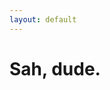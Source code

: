 ```yaml
---
layout: default
---
```

<!-- title: simple site
tagline: Easy websites with GitHub Pages
description: Minimal tutorial on making a simple website with GitHub Pages -->
<!-- Jekyll default header? .md header? no idea...-->

<!--
main page of website
loads upon going to website url:
https://vatsj.github.io/
 -->

 # Sah, dude.
